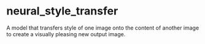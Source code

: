 # neural_style_transfer
A model that transfers style of one image onto the content of another image to create a visually pleasing new output image.
